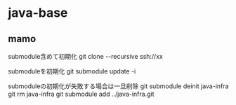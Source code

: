 # java-base

## mamo

submodule含めて初期化
git clone --recursive ssh://xx

submoduleを初期化
git submodule update -i

submoduleの初期化が失敗する場合は一旦削除
git submodule deinit java-infra
git rm java-infra
git submodule add ../java-infra.git